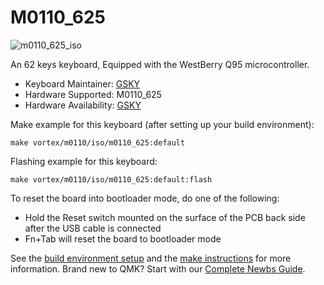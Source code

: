 # M0110_625 
![m0110_625_iso](https://i.imgur.com/UF5fY69h.jpeg)

An 62 keys keyboard, Equipped with the WestBerry Q95 microcontroller.

* Keyboard Maintainer: [GSKY](https://github.com/gksygithub)
* Hardware Supported: M0110_625 
* Hardware Availability: [GSKY](https://github.com/gskygithub/m0110_625_iso)

Make example for this keyboard (after setting up your build environment):

    make vortex/m0110/iso/m0110_625:default

Flashing example for this keyboard:

    make vortex/m0110/iso/m0110_625:default:flash

To reset the board into bootloader mode, do one of the following:

* Hold the Reset switch mounted on the surface of the PCB back side after the USB cable is connected
* Fn+Tab will reset the board to bootloader mode

See the [build environment setup](https://docs.qmk.fm/#/getting_started_build_tools) and the [make instructions](https://docs.qmk.fm/#/getting_started_make_guide) for more information. Brand new to QMK? Start with our [Complete Newbs Guide](https://docs.qmk.fm/#/newbs).
